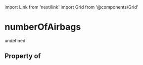 import Link from 'next/link'
import Grid from '@components/Grid'

# numberOfAirbags

undefined

## Property of



